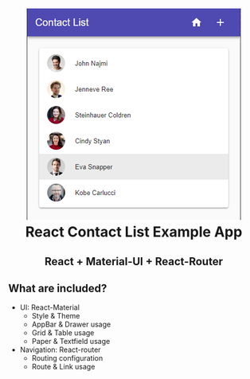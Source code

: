 <h1 align="center">
  <img src=".screenshot.png"/><br>
  React Contact List Example App
</h1>
<h2 align="center">React + Material-UI + React-Router</h2>

## What are included?

- UI: React-Material 
  * Style & Theme
  * AppBar & Drawer usage
  * Grid & Table usage
  * Paper & Textfield usage
- Navigation: React-router
  * Routing configuration
  * Route & Link usage